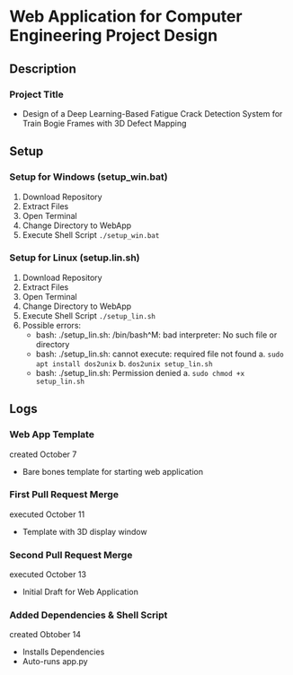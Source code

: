 # **Web Application for Computer Engineering Project Design**
## Description
### Project Title
  - Design of a Deep Learning-Based Fatigue Crack Detection System for Train Bogie Frames with 3D Defect Mapping

## Setup
### Setup for Windows (setup_win.bat)
  1. Download Repository
  2. Extract Files
  3. Open Terminal
  4. Change Directory to WebApp
  5. Execute Shell Script `./setup_win.bat`

### Setup for Linux (setup.lin.sh)
  1. Download Repository
  2. Extract Files
  3. Open Terminal
  4. Change Directory to WebApp
  5. Execute Shell Script `./setup_lin.sh`
  6. Possible errors:
     - bash: ./setup_lin.sh: /bin/bash^M: bad interpreter: No such file or directory
     - bash: ./setup_lin.sh: cannot execute: required file not found
         a. `sudo apt install dos2unix`
         b. `dos2unix setup_lin.sh`
     - bash: ./setup_lin.sh: Permission denied
         a. `sudo chmod +x setup_lin.sh`

## Logs
### Web App Template
created October 7
  - Bare bones template for starting web application

### First Pull Request Merge
executed October 11
  - Template with 3D display window

### Second Pull Request Merge
executed October 13
  - Initial Draft for Web Application

### Added Dependencies & Shell Script 
created Obtober 14
  - Installs Dependencies
  - Auto-runs app.py
